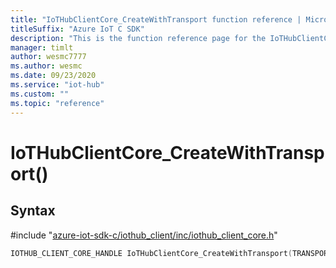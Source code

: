 ```yaml
---                             
title: "IoTHubClientCore_CreateWithTransport function reference | Microsoft Docs" 
titleSuffix: "Azure IoT C SDK"            
description: "This is the function reference page for the IoTHubClientCore_CreateWithTransport() function in the Azure IoT C SDK. This SDK is used with Azure IoT Hub and Azure IoT Hub Device Provisioning Service"            
manager: timlt                 
author: wesmc7777              
ms.author: wesmc               
ms.date: 09/23/2020                    
ms.service: "iot-hub"             
ms.custom: ""                
ms.topic: "reference"        
---                            
```


# IoTHubClientCore_CreateWithTransport()

## Syntax

\#include "[azure-iot-sdk-c/iothub_client/inc/iothub_client_core.h](../iothub-client-core-h.md)"  
```C
IOTHUB_CLIENT_CORE_HANDLE IoTHubClientCore_CreateWithTransport(TRANSPORT_HANDLE  MU_IFCOMMA2);
```

